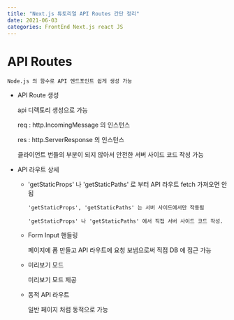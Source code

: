 ```yaml
---
title: "Next.js 튜토리얼 API Routes 간단 정리"
date: 2021-06-03
categories: FrontEnd Next.js react JS
---
```


# API Routes

    Node.js 의 함수로 API 엔드포인트 쉽게 생성 가능

- API Route 생성

  api 디렉토리 생성으로 가능

  req : http.IncomingMessage 의 인스턴스

  res : http.ServerResponse 의 인스턴스

  클라이언트 번들의 부분이 되지 않아서 안전한 서버 사이드 코드 작성 가능

- API 라우트 상세

  - 'getStaticProps' 나 'getStaticPaths' 로 부터 API 라우트 fetch 가져오면 안 됨

        'getStaticProps', 'getStaticPaths' 는 서버 사이드에서만 작동됨

        'getStaticProps' 나 'getStaticPaths' 에서 직접 서버 사이드 코드 작성.

  - Form Input 핸들링

    페이지에 폼 만들고 API 라우트에 요청 보냄으로써 직접 DB 에 접근 가능

  - 미리보기 모드

    미리보기 모드 제공

  - 동적 API 라우트

    일반 페이지 처럼 동적으로 가능
